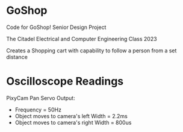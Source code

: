 # GoShop
Code for GoShop! Senior Design Project 

The Citadel Electrical and Computer Engineering
Class 2023

Creates a Shopping cart with capability to follow a person from a set distance

# Oscilloscope Readings 
PixyCam Pan Servo Output:
   - Frequency = 50Hz
   - Object moves to camera's left Width = 2.2ms
   - Object moves to camera's right Width = 800us
